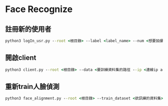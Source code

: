 # Face Recognize

## 註冊新的使用者

```cmd
python3 logIn_usr.py --root <根目錄> --label <label_name> --num <想要拍攝的數量>
```

## 開啟client

```cmd
python3 client.py --root <根目錄> --data <要訓練資料集的路徑 --ip <連線ip addr>  --port <連線port>
```

## 重新train人臉偵測

```cmd
python3 face_alignment.py --root <根目錄> --train_dataset <欲訊練的資料集> --save <儲存的位置> --num <訓練的數量> --split <切的比例>
```
